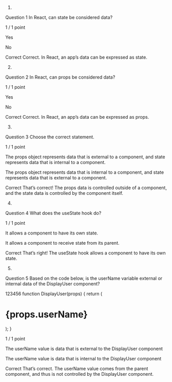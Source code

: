 1.
Question 1
In React, can state be considered data?

1 / 1 point

Yes


No

Correct
Correct. In React, an app’s data can be expressed as state. 

2.
Question 2
In React, can props be considered data?

1 / 1 point

Yes


No

Correct
Correct. In React, an app’s data can be expressed as props. 

3.
Question 3
Choose the correct statement.

1 / 1 point

The props object represents data that is external to a component, and state represents data that is internal to a component.


The props object represents data that is internal to a component, and state represents data that is external to a component.

Correct
That’s correct! The props data is controlled outside of a component, and the state data is controlled by the component itself.

4.
Question 4
What does the useState hook do?

1 / 1 point

It allows a component to have its own state.


It allows a component to receive state from its parent.

Correct
That’s right! The useState hook allows a component to have its own state.

5.
Question 5
Based on the code below, is the userName variable external or internal data of the DisplayUser component?

123456
function DisplayUser(props) {
  return (
    <h1>{props.userName}</h1>
  );
}


1 / 1 point

The userName value is data that is external to the DisplayUser component


The userName value is data that is internal to the DisplayUser component

Correct
That’s correct. The userName value comes from the parent component, and thus is not controlled by the DisplayUser component.